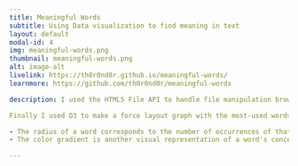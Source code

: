 ```yaml
---
title: Meaningful Words
subtitle: Using Data visualization to find meaning in text
layout: default
modal-id: 4
img: meaningful-words.png
thumbnail: meaningful-words.png
alt: image-alt
livelink: https://th0r0nd0r.github.io/meaningful-words/
learnmore: https://github.com/th0r0nd0r/meaningful-words

description: I used the HTML5 File API to handle file manipulation browser-side, then came up with some algorithms to break a file into words and filter out those that don't matter.

Finally I used D3 to make a force layout graph with the most-used words in a text.

- The radius of a word corresponds to the number of occurrences of that word in the text (relative to the other words)
- The color gradient is another visual representation of a word's concentration.

---
```

